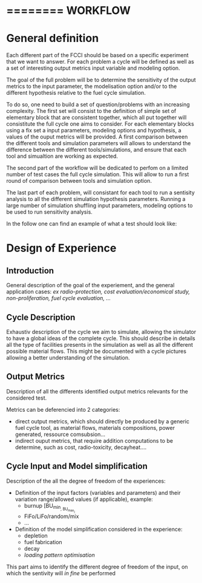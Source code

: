 ========
WORKFLOW
========

General definition
==================

Each different part of the FCCI should be based on a specific experiment that we
want to answer.  For each problem a cycle will be defined as well as a set of
interesting output metrics input variable and modeling option.


The goal of the full problem will be to determine the sensitivity of the output
metrics to the input parameter, the modelisation option and/or to the different
hypothesis relative to the fuel cycle simulation.


To do so, one need to build a set of question/problems with an increasing
complexity. 
The first set will consist to the definition of simple set of elementary block
that are consistent together, which all put together will consistitute the full
cycle one aims to consider.
For each elementary blocks using a fix set a input parameters, modeling options
and hypothesis, a values of the ouput metrics will be provided. A first
comparison between the different tools and simulation parameters will allows to
understand the difference between the different tools/simulations, and ensure
that each tool and simualtion are working as expected.

The second part of the workflow will be dedicated to perfom on a limited number
of test cases the full cycle simulation. This will allow to run a first round of
comparison between tools and simulation option.


The last part of each problem, will consistant for each tool to run a sentisity
analysis to all the different simulation hypothesis parameters. Running a large
number of simulation shuffling input parameters, modeling options to be used to
run sensitivity analysis.


In the follow one can find an example of what a test should look like:

Design of Experience
====================

Introduction
------------

General description of the goal of the experiement, and the general application cases:
*ex radio-protection, cost evaluation/economical study, non-proliferation, fuel
cycle evaluation, ...*

Cycle Description
-----------------
Exhaustiv description of the cycle we aim to simulate, allowing the simulator to
have a global ideas of the complete cycle.
This should describe in details all the type of facilities presents in the
simulation as well as all the different possible material flows. This might be
documented with a cycle pictures allowing a better understanding of the
simulation.

Output Metrics
--------------
Description of all the differents identified output metrics relevants for the
considered test.

Metrics can be deferencied into 2 categories:
- direct output metrics, which should directly be produced by a generic fuel
  cycle tool, as material flows, materials compositions, power generated,
  ressource comsubsion...
- indirect ouput metrics, that require addition computations to be determine, such as
  cost, radio-toxicity, decayheat....


Cycle Input and Model simplification
------------------------------------
Description of the all the degree of freedom of the experiences:
- Definition of the input factors (variables and parameters) and their variation
  range/allowed values (if applicable), example:
  - burnup [BU<sub>min<sub>, BU<sub>max<sub>]
  - FiFo/LiFo/random/mix
  - ...
- Definition of the model simplification considered in the experience:
  - depletion
  - fuel fabrication
  - decay
  - *loading pattern optimisation*

This part aims to identify the different degree of freedom of the input, on
which the sentivity will *in fine* be performed
